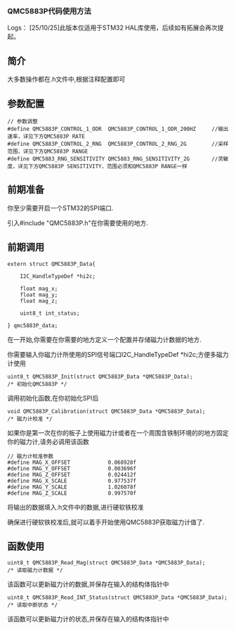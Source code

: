 ### QMC5883P代码使用方法

Logs：
[25/10/25]此版本仅适用于STM32 HAL库使用，后续如有拓展会再次提起。

## 简介

大多数操作都在.h文件中,根据注释配置即可

## 参数配置

~~~
// 参数调整
#define QMC5883P_CONTROL_1_ODR  QMC5883P_CONTROL_1_ODR_200HZ     //输出速率，详见下方QMC5883P RATE
#define QMC5883P_CONTROL_2_RNG  QMC5883P_CONTROL_2_RNG_2G        //采样范围，详见下方QMC5883P RANGE
#define QMC5883_RNG_SENSITIVITY QMC5883_RNG_SENSITIVITY_2G       //灵敏度，详见下方QMC5883P SENSITIVITY，范围必须和QMC5883P RANGE一样
~~~

## 前期准备

你至少需要开启一个STM32的SPI端口.

引入#include "QMC5883P.h"在你需要使用的地方.

## 前期调用

~~~
extern struct QMC5883P_Data{

    I2C_HandleTypeDef *hi2c;

    float mag_x;
    float mag_y;
    float mag_z;

    uint8_t int_status;

} qmc5883P_data;
~~~

在一开始,你需要在你需要的地方定义一个配置并存储磁力计数据的地方.

你需要输入你磁力计所使用的SPI信号端口I2C_HandleTypeDef *hi2c;方便多磁力计使用

~~~
uint8_t QMC5883P_Init(struct QMC5883P_Data *QMC5883P_Data);             /* 初始化QMC5883P */
~~~

调用初始化函数,在你初始化SPI后

~~~
void QMC5883P_Calibration(struct QMC5883P_Data *QMC5883P_Data);         /* 磁力计校准 */
~~~

如果你是第一次在你的板子上使用磁力计或者在一个周围含铁制环境的的地方固定你的磁力计,请务必调用该函数

~~~
// 磁力计校准参数
#define MAG_X_OFFSET            0.068928f
#define MAG_Y_OFFSET            0.003696f
#define MAG_Z_OFFSET            0.024412f
#define MAG_X_SCALE             0.977537f
#define MAG_Y_SCALE             1.026078f
#define MAG_Z_SCALE             0.997570f
~~~

将输出的数据填入.h文件中的数据,进行硬软铁校准

确保进行硬软铁校准后,就可以着手开始使用QMC5883P获取磁力计值了.

## 函数使用

~~~
uint8_t QMC5883P_Read_Mag(struct QMC5883P_Data *QMC5883P_Data);         /* 读取磁力计数据 */
~~~

该函数可以更新磁力计的数据,并保存在输入的结构体指针中

~~~
uint8_t QMC5883P_Read_INT_Status(struct QMC5883P_Data *QMC5883P_Data);  /* 读取中断状态 */
~~~

该函数可以更新磁力计的状态,并保存在输入的结构体指针中



